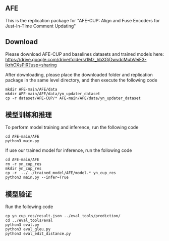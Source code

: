 ## AFE

This is the replication package for "AFE-CUP: Align and Fuse Encoders for Just-In-Time Comment Updating"

## Download

Please download AFE-CUP and baselines datasets and trained models here: https://drive.google.com/drive/folders/1Mz_hbXGjDwvdcMubVeiE3-ikrhOXsPiR?usp=sharing


After downloading, please place the downloaded folder and replication package in the same level directory, and then execute the following code

```
mkdir AFE-main/AFE/data
mkdir AFE-main/AFE/data/yn_updater_dataset
cp -r dataset/AFE-CUP/* AFE-main/AFE/data/yn_updater_dataset
```

## 模型训练和推理

To perform model training and inference, run the following code

```
cd AFE-main/AFE
python3 main.py
```

If use our trained model for inference, run the following code

```
cd AFE-main/AFE
rm -r yn_cup_res
mkdir yn_cup_res
cp -r  ../../trained_model/AFE/model.* yn_cup_res
python3 main.py --infer=True
```

## 模型验证

Run the following code

```
cp yn_cup_res/result.json ../eval_tools/prediction/
cd ../eval_tools/eval
python3 eval.py
python3 eval_gleu.py
python3 eval_edit_distance.py
```

